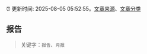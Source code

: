 :alarm_clock: 更新时间: 2025-08-05 05:52:55。[文章来源](/README.md)、[文章分类](/TAGS.md)

## 报告


> 关键字：`报告`、`月报`




